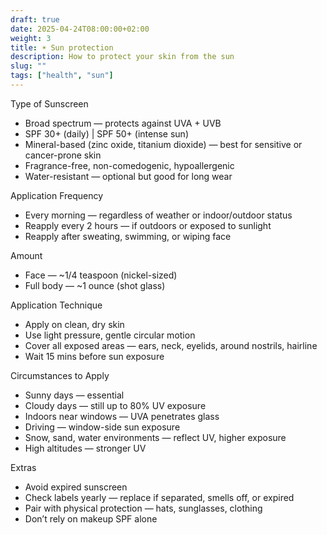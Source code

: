 ```yaml
---
draft: true
date: 2025-04-24T08:00:00+02:00
weight: 3
title: ☀️ Sun protection
description: How to protect your skin from the sun
slug: ""
tags: ["health", "sun"]
---
```


Type of Sunscreen

- Broad spectrum — protects against UVA + UVB
- SPF 30+ (daily) | SPF 50+ (intense sun)
- Mineral-based (zinc oxide, titanium dioxide) — best for sensitive or cancer-prone skin
- Fragrance-free, non-comedogenic, hypoallergenic
- Water-resistant — optional but good for long wear

Application Frequency

- Every morning — regardless of weather or indoor/outdoor status
- Reapply every 2 hours — if outdoors or exposed to sunlight
- Reapply after sweating, swimming, or wiping face

Amount

- Face — ~1/4 teaspoon (nickel-sized)
- Full body — ~1 ounce (shot glass)

Application Technique

- Apply on clean, dry skin
- Use light pressure, gentle circular motion
- Cover all exposed areas — ears, neck, eyelids, around nostrils, hairline
- Wait 15 mins before sun exposure

Circumstances to Apply

- Sunny days — essential
- Cloudy days — still up to 80% UV exposure
- Indoors near windows — UVA penetrates glass
- Driving — window-side sun exposure
- Snow, sand, water environments — reflect UV, higher exposure
- High altitudes — stronger UV

Extras

- Avoid expired sunscreen
- Check labels yearly — replace if separated, smells off, or expired
- Pair with physical protection — hats, sunglasses, clothing
- Don’t rely on makeup SPF alone
